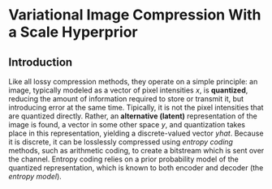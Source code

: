 # Variational Image Compression With a Scale Hyperprior

## Introduction

Like all lossy compression methods, they operate on a simple principle: an image, typically modeled as a vector of pixel intensities $x$, is **quantized**, reducing the amount of information required to store or transmit it, but introducing error at the same time. Tipically, it is not the pixel intensities that are quantized directly. Rather, an **alternative (latent)** representation of the image is found, a vector in some other space $y$, and quantization takes place in this representation, yielding a discrete-valued vector $yhat$. Because it is discrete, it can be losslessly compressed using _entropy coding_ methods, such as arithmetic coding, to create a bitstream which is sent over the channel. Entropy coding relies on a prior probability model of the quantized representation, which is known to both encoder and decoder (the _entropy model_).